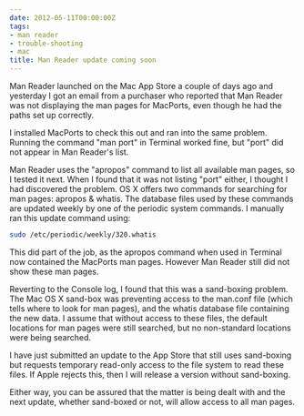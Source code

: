 ```yaml
---
date: 2012-05-11T00:00:00Z
tags:
- man reader
- trouble-shooting
- mac
title: Man Reader update coming soon
---
```


Man Reader launched on the Mac App Store a couple of days ago and yesterday I
got an email from a purchaser who reported that Man Reader was not displaying
the man pages for MacPorts, even though he had the paths set up correctly.

I installed MacPorts to check this out and ran into the same problem. Running
the command "man port" in Terminal worked fine, but "port" did not appear in Man
Reader's list.

Man Reader uses the "apropos" command to list all available man pages, so I
tested it next. When I found that it was not listing "port" either, I thought I
had discovered the problem. OS X offers two commands for searching for man
pages: apropos & whatis. The database files used by these commands are updated
weekly by one of the periodic system commands. I manually ran this update
command using:

```bash
sudo /etc/periodic/weekly/320.whatis
```

This did part of the job, as the apropos command when used in Terminal now
contained the MacPorts man pages. However Man Reader still did not show these
man pages.

Reverting to the Console log, I found that this was a sand-boxing problem. The
Mac OS X sand-box was preventing access to the man.conf file (which tells where
to look for man pages), and the whatis database file containing the new data. I
assume that without access to these files, the default locations for man pages
were still searched, but no non-standard locations were being searched.

I have just submitted an update to the App Store that still uses sand-boxing but
requests temporary read-only access to the file system to read these files. If
Apple rejects this, then I will release a version without sand-boxing.

Either way, you can be assured that the matter is being dealt with and the next
update, whether sand-boxed or not, will allow access to all man pages.
